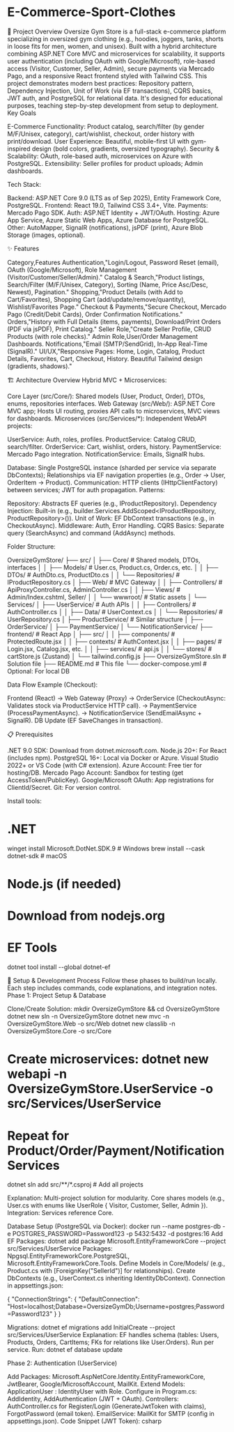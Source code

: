 # E-Commerce-Sport-Clothes
📖 Project Overview
Oversize Gym Store is a full-stack e-commerce platform specializing in oversized gym clothing (e.g., hoodies, joggers, tanks, shorts in loose fits for men, women, and unisex). Built with a hybrid architecture combining ASP.NET Core MVC and microservices for scalability, it supports user authentication (including OAuth with Google/Microsoft), role-based access (Visitor, Customer, Seller, Admin), secure payments via Mercado Pago, and a responsive React frontend styled with Tailwind CSS.
This project demonstrates modern best practices: Repository pattern, Dependency Injection, Unit of Work (via EF transactions), CQRS basics, JWT auth, and PostgreSQL for relational data. It's designed for educational purposes, teaching step-by-step development from setup to deployment.
Key Goals

E-Commerce Functionality: Product catalog, search/filter (by gender M/F/Unisex, category), cart/wishlist, checkout, order history with print/download.
User Experience: Beautiful, mobile-first UI with gym-inspired design (bold colors, gradients, oversized typography).
Security & Scalability: OAuth, role-based auth, microservices on Azure with PostgreSQL.
Extensibility: Seller profiles for product uploads; Admin dashboards.

Tech Stack:

Backend: ASP.NET Core 9.0 (LTS as of Sep 2025), Entity Framework Core, PostgreSQL.
Frontend: React 19.0, Tailwind CSS 3.4+, Vite.
Payments: Mercado Pago SDK.
Auth: ASP.NET Identity + JWT/OAuth.
Hosting: Azure App Service, Azure Static Web Apps, Azure Database for PostgreSQL.
Other: AutoMapper, SignalR (notifications), jsPDF (print), Azure Blob Storage (images, optional).

✨ Features

Category,Features
Authentication,"Login/Logout, Password Reset (email), OAuth (Google/Microsoft), Role Management (Visitor/Customer/Seller/Admin)."
Catalog & Search,"Product listings, Search/Filter (M/F/Unisex, Category), Sorting (Name, Price Asc/Desc, Newest), Pagination."
Shopping,"Product Details (with Add to Cart/Favorites), Shopping Cart (add/update/remove/quantity), Wishlist/Favorites Page."
Checkout & Payments,"Secure Checkout, Mercado Pago (Credit/Debit Cards), Order Confirmation Notifications."
Orders,"History with Full Details (items, payments), Download/Print Orders (PDF via jsPDF), Print Catalog."
Seller Role,"Create Seller Profile, CRUD Products (with role checks)."
Admin Role,User/Order Management Dashboards.
Notifications,"Email (SMTP/SendGrid), In-App Real-Time (SignalR)."
UI/UX,"Responsive Pages: Home, Login, Catalog, Product Details, Favorites, Cart, Checkout, History. Beautiful Tailwind design (gradients, shadows)."

🏗️ Architecture Overview
Hybrid MVC + Microservices:

Core Layer (src/Core/): Shared models (User, Product, Order), DTOs, enums, repositories interfaces.
Web Gateway (src/Web/): ASP.NET Core MVC app; Hosts UI routing, proxies API calls to microservices, MVC views for dashboards.
Microservices (src/Services/*): Independent WebAPI projects:

UserService: Auth, roles, profiles.
ProductService: Catalog CRUD, search/filter.
OrderService: Cart, wishlist, orders, history.
PaymentService: Mercado Pago integration.
NotificationService: Emails, SignalR hubs.


Database: Single PostgreSQL instance (sharded per service via separate DbContexts); Relationships via EF navigation properties (e.g., Order → User, OrderItem → Product).
Communication: HTTP clients (IHttpClientFactory) between services; JWT for auth propagation.
Patterns:

Repository: Abstracts EF queries (e.g., IProductRepository).
Dependency Injection: Built-in (e.g., builder.Services.AddScoped<IProductRepository, ProductRepository>()).
Unit of Work: EF DbContext transactions (e.g., in CheckoutAsync).
Middleware: Auth, Error Handling.
CQRS Basics: Separate query (SearchAsync) and command (AddAsync) methods.



Folder Structure:

OversizeGymStore/
├── src/
│   ├── Core/                  # Shared models, DTOs, interfaces
│   │   ├── Models/            # User.cs, Product.cs, Order.cs, etc.
│   │   ├── DTOs/              # AuthDto.cs, ProductDto.cs
│   │   └── Repositories/      # IProductRepository.cs
│   ├── Web/                   # MVC Gateway
│   │   ├── Controllers/       # ApiProxyController.cs, AdminController.cs
│   │   ├── Views/             # Admin/Index.cshtml, Seller/
│   │   └── wwwroot/           # Static assets
│   └── Services/
│       ├── UserService/       # Auth APIs
│       │   ├── Controllers/   # AuthController.cs
│       │   ├── Data/          # UserContext.cs
│       │   └── Repositories/  # UserRepository.cs
│       ├── ProductService/    # Similar structure
│       ├── OrderService/
│       ├── PaymentService/
│       └── NotificationService/
├── frontend/                  # React App
│   ├── src/
│   │   ├── components/        # ProtectedRoute.jsx
│   │   ├── contexts/          # AuthContext.jsx
│   │   ├── pages/             # Login.jsx, Catalog.jsx, etc.
│   │   ├── services/          # api.js
│   │   └── stores/            # cartStore.js (Zustand)
│   └── tailwind.config.js
├── OversizeGymStore.sln       # Solution file
├── README.md                  # This file
└── docker-compose.yml         # Optional: For local DB

Data Flow Example (Checkout):

Frontend (React) → Web Gateway (Proxy) → OrderService (CheckoutAsync: Validates stock via ProductService HTTP call).
→ PaymentService (ProcessPaymentAsync).
→ NotificationService (SendEmailAsync + SignalR).
DB Update (EF SaveChanges in transaction).

📋 Prerequisites

.NET 9.0 SDK: Download from dotnet.microsoft.com.
Node.js 20+: For React (includes npm).
PostgreSQL 16+: Local via Docker or Azure.
Visual Studio 2022+ or VS Code (with C# extension).
Azure Account: Free tier for hosting/DB.
Mercado Pago Account: Sandbox for testing (get AccessToken/PublicKey).
Google/Microsoft OAuth: App registrations for ClientId/Secret.
Git: For version control.

Install tools:
# .NET
winget install Microsoft.DotNet.SDK.9  # Windows
brew install --cask dotnet-sdk         # macOS

# Node.js (if needed)
# Download from nodejs.org

# EF Tools
dotnet tool install --global dotnet-ef

🚀 Setup & Development Process
Follow these phases to build/run locally. Each step includes commands, code explanations, and integration notes.
Phase 1: Project Setup & Database

Clone/Create Solution:
mkdir OversizeGymStore && cd OversizeGymStore
dotnet new sln -n OversizeGymStore
dotnet new mvc -n OversizeGymStore.Web -o src/Web
dotnet new classlib -n OversizeGymStore.Core -o src/Core
# Create microservices: dotnet new webapi -n OversizeGymStore.UserService -o src/Services/UserService
# Repeat for Product/Order/Payment/Notification Services
dotnet sln add src/**/*.csproj  # Add all projects

Explanation: Multi-project solution for modularity. Core shares models (e.g., User.cs with enums like UserRole { Visitor, Customer, Seller, Admin }).
Integration: Services reference Core.


Database Setup (PostgreSQL via Docker):
docker run --name postgres-db -e POSTGRES_PASSWORD=Password123 -p 5432:5432 -d postgres:16
Add EF Packages: dotnet add package Microsoft.EntityFrameworkCore --project src/Services/UserService
Packages: Npgsql.EntityFrameworkCore.PostgreSQL, Microsoft.EntityFrameworkCore.Tools.
Define Models in Core/Models/ (e.g., Product.cs with [ForeignKey("SellerId")] for relationships).
Create DbContexts (e.g., UserContext.cs inheriting IdentityDbContext).
Connection in appsettings.json:

{
  "ConnectionStrings": { "DefaultConnection": "Host=localhost;Database=OversizeGymDb;Username=postgres;Password=Password123" }
}

Migrations: dotnet ef migrations add InitialCreate --project src/Services/UserService
Explanation: EF handles schema (tables: Users, Products, Orders, CartItems; FKs for relations like User.Orders). Run per service.
Run: dotnet ef database update



Phase 2: Authentication (UserService)

Add Packages: Microsoft.AspNetCore.Identity.EntityFrameworkCore, JwtBearer, Google/MicrosoftAccount, MailKit.
Extend Models: ApplicationUser : IdentityUser<int> with Role.
Configure in Program.cs: AddIdentity, AddAuthentication (JWT + OAuth).
Controllers: AuthController.cs for Register/Login (GenerateJwtToken with claims), ForgotPassword (email token).
EmailService: MailKit for SMTP (config in appsettings.json).
Code Snippet (JWT Token):
csharp
